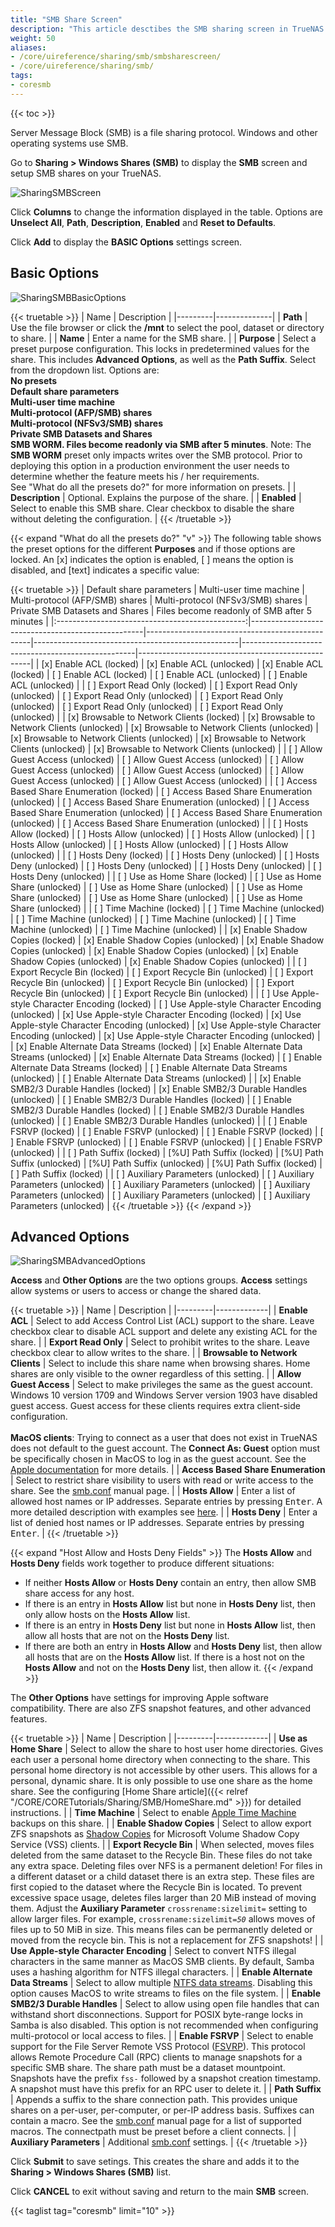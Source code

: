 ```yaml
---
title: "SMB Share Screen"
description: "This article desctibes the SMB sharing screen in TrueNAS CORE"
weight: 50
aliases:
- /core/uireference/sharing/smb/smbsharescreen/
- /core/uireference/sharing/smb/
tags:
- coresmb
---
```


{{< toc >}}

Server Message Block (SMB) is a file sharing protocol. Windows and other operating systems use SMB. 

Go to **Sharing > Windows Shares (SMB)** to display the **SMB** screen and setup SMB shares on your TrueNAS.

![SharingSMBScreen](/images/CORE/13.0/SharingSMBScreen.png "SMB Share Screen")

Click **Columns** to change the information displayed in the table. Options are **Unselect All**, **Path**, **Description**, **Enabled** and **Reset to Defaults**.

Click **Add** to display the **BASIC Options** settings screen.

## Basic Options

![SharingSMBBasicOptions](/images/CORE/13.0/SharingSMBBasicOptions.png "SMB Share Basic Options")

{{< truetable >}}
| Name | Description  |
|---------|--------------|
| **Path** | Use the file browser or click the **/mnt** to select the pool, dataset or directory to share. |
| **Name** | Enter a name for the SMB share. |
| **Purpose** | Select a preset purpose configuration. This locks in predetermined values for the share. This includes **Advanced Options**, as well as the **Path Suffix**. Select from the dropdown list. Options are:<br>**No presets**<br>**Default share parameters**<br>**Multi-user time machine**<br>**Multi-protocol (AFP/SMB) shares**<br>**Multi-protocol (NFSv3/SMB) shares**<br>**Private SMB Datasets and Shares**<br>**SMB WORM. Files become readonly via SMB after 5 minutes**. Note: The **SMB WORM** preset only impacts writes over the SMB protocol. Prior to deploying this option in a production environment the user needs to determine whether the feature meets his / her requirements.<br>See "What do all the presets do?" for more information on presets. |
| **Description** | Optional. Explains the purpose of the share. |
| **Enabled** | Select to enable this SMB share. Clear checkbox to disable the share without deleting the configuration. |
{{< /truetable >}}

{{< expand "What do all the presets do?" "v" >}}
The following table shows the preset options for the different **Purposes** and if those options are locked.
An [x] indicates the option is enabled, [ ] means the option is disabled, and [text] indicates a specific value:

{{< truetable >}}
| Default share parameters                        | Multi-user time machine                           | Multi-protocol (AFP/SMB) shares                 | Multi-protocol (NFSv3/SMB) shares                 | Private SMB Datasets and Shares                   | Files become readonly of SMB after 5 minutes      |
|:-----------------------------------------------:|---------------------------------------------------|-------------------------------------------------|---------------------------------------------------|---------------------------------------------------|---------------------------------------------------|
| [x] Enable ACL (locked)                         | [x] Enable ACL (unlocked)                         | [x] Enable ACL (locked)                         | [ ] Enable ACL (locked)                           | [ ] Enable ACL (unlocked)                         | [ ] Enable ACL (unlocked)                         |
| [ ] Export Read Only (locked)                   | [ ] Export Read Only (unlocked)                   | [ ] Export Read Only (unlocked)                 | [ ] Export Read Only (unlocked)                   | [ ] Export Read Only (unlocked)                   | [ ] Export Read Only (unlocked)                   |
| [x] Browsable to Network Clients (locked)       | [x] Browsable to Network Clients (unlocked)       | [x] Browsable to Network Clients (unlocked)     | [x] Browsable to Network Clients (unlocked)       | [x] Browsable to Network Clients (unlocked)       | [x] Browsable to Network Clients (unlocked)       |
| [ ] Allow Guest Access (unlocked)               | [ ] Allow Guest Access (unlocked)                 | [ ] Allow Guest Access (unlocked)               | [ ] Allow Guest Access (unlocked)                 | [ ] Allow Guest Access (unlocked)                 | [ ] Allow Guest Access (unlocked)                 |
| [ ] Access Based Share Enumeration (locked)     | [ ] Access Based Share Enumeration (unlocked)     | [ ] Access Based Share Enumeration (unlocked)   | [ ] Access Based Share Enumeration (unlocked)     | [ ] Access Based Share Enumeration (unlocked)     | [ ] Access Based Share Enumeration (unlocked)     |
| [ ] Hosts Allow (locked)                        | [ ] Hosts Allow (unlocked)                        | [ ] Hosts Allow (unlocked)                      | [ ] Hosts Allow (unlocked)                        | [ ] Hosts Allow (unlocked)                        | [ ] Hosts Allow (unlocked)                        |
| [ ] Hosts Deny (locked)                         | [ ] Hosts Deny (unlocked)                         | [ ] Hosts Deny (unlocked)                       | [ ] Hosts Deny (unlocked)                         | [ ] Hosts Deny (unlocked)                         | [ ] Hosts Deny (unlocked)                         |
| [ ] Use as Home Share (locked)                  | [ ] Use as Home Share (unlocked)                  | [ ] Use as Home Share (unlocked)                | [ ] Use as Home Share (unlocked)                  | [ ] Use as Home Share (unlocked)                  | [ ] Use as Home Share (unlocked)                  |
| [ ] Time Machine (locked)                       | [ ] Time Machine (unlocked)                       | [ ] Time Machine (unlocked)                     | [ ] Time Machine (unlocked)                       | [ ] Time Machine (unlocked)                       | [ ] Time Machine (unlocked)                       |
| [x] Enable Shadow Copies (locked)               | [x] Enable Shadow Copies (unlocked)               | [x] Enable Shadow Copies (unlocked)             | [x] Enable Shadow Copies (unlocked)               | [x] Enable Shadow Copies (unlocked)               | [x] Enable Shadow Copies (unlocked)               |
| [ ] Export Recycle Bin (locked)                 | [ ] Export Recycle Bin (unlocked)                 | [ ] Export Recycle Bin (unlocked)               | [ ] Export Recycle Bin (unlocked)                 | [ ] Export Recycle Bin (unlocked)                 | [ ] Export Recycle Bin (unlocked)                 |
| [ ] Use Apple-style Character Encoding (locked) | [ ] Use Apple-style Character Encoding (unlocked) | [x] Use Apple-style Character Encoding (locked) | [x] Use Apple-style Character Encoding (unlocked) | [x] Use Apple-style Character Encoding (unlocked) | [x] Use Apple-style Character Encoding (unlocked) |
| [x] Enable Alternate Data Streams (locked)      | [x] Enable Alternate Data Streams (unlocked)      | [x] Enable Alternate Data Streams (locked)      | [ ] Enable Alternate Data Streams (locked)        | [ ] Enable Alternate Data Streams (unlocked)      | [ ] Enable Alternate Data Streams (unlocked)      |
| [x] Enable SMB2/3 Durable Handles (locked)      | [x] Enable SMB2/3 Durable Handles (unlocked)      | [ ] Enable SMB2/3 Durable Handles (locked)      | [ ] Enable SMB2/3 Durable Handles (locked)        | [ ] Enable SMB2/3 Durable Handles (unlocked)      | [ ] Enable SMB2/3 Durable Handles (unlocked)      |
| [ ] Enable FSRVP (locked)                       | [ ] Enable FSRVP (unlocked)                       | [ ] Enable FSRVP (locked)                       | [ ] Enable FSRVP (unlocked)                       | [ ] Enable FSRVP (unlocked)                       | [ ] Enable FSRVP (unlocked)                       |
| [ ] Path Suffix (locked)                        | [%U] Path Suffix (locked)                         | [%U] Path Suffix (unlocked)                     | [%U] Path Suffix (unlocked)                       | [%U] Path Suffix (locked)                         | [ ] Path Suffix (locked)                          |
| [ ] Auxiliary Parameters (unlocked)             | [ ] Auxiliary Parameters (unlocked)               | [ ] Auxiliary Parameters (unlocked)             | [ ] Auxiliary Parameters (unlocked)               | [ ] Auxiliary Parameters (unlocked)               | [ ] Auxiliary Parameters (unlocked)               |
{{< /truetable >}}
{{< /expand >}}

## Advanced Options

![SharingSMBAdvancedOptions](/images/CORE/13.0/SharingSMBAdvancedOptions.png "SMB Share Advanced Options")

**Access** and **Other Options** are the two options groups.
**Access**  settings allow systems or users to access or change the shared data.

{{< truetable >}}
| Name | Description |
|---------|-------------|
| **Enable ACL** | Select to add Access Control List (ACL) support to the share. Leave checkbox clear to disable ACL support and delete any existing ACL for the share. |
| **Export Read Only** | Select to prohibit writes to the share. Leave checkbox clear to allow writes to the share. |
| **Browsable to Network Clients** | Select to include this share name when browsing shares. Home shares are only visible to the owner regardless of this setting. |
| **Allow Guest Access** | Select to make privileges the same as the guest account. Windows 10 version 1709 and Windows Server version 1903 have disabled guest access. Guest access for these clients requires extra client-side configuration.<br><br> **MacOS clients**: Trying to connect as a user that does not exist in TrueNAS does not default to the guest account. The **Connect As: Guest** option must be specifically chosen in MacOS to log in as the guest account. See the [Apple documentation](https://support.apple.com/guide/mac-help/connect-mac-shared-computers-servers-mchlp1140/mac) for more details. |
| **Access Based Share Enumeration** | Select to restrict share visibility to users with read or write access to the share. See the [smb.conf](https://www.samba.org/samba/docs/current/man-html/smb.conf.5.html) manual page. |
| **Hosts Allow** | Enter a list of allowed host names or IP addresses. Separate entries by pressing <kbd>Enter</kbd>. A more detailed description with examples see [here](https://www.samba.org/samba/docs/current/man-html/smb.conf.5.html#HOSTSALLOW). |
| **Hosts Deny** | Enter a list of denied host names or IP addresses. Separate entries by pressing <kbd>Enter</kbd>. |
{{< /truetable >}}

{{< expand "Host Allow and Hosts Deny Fields" >}}
The **Hosts Allow** and **Hosts Deny** fields work together to produce different situations:
* If neither **Hosts Allow** or **Hosts Deny** contain an entry, then allow SMB share access for any host.
* If there is an entry in **Hosts Allow** list but none in **Hosts Deny** list, then only allow hosts on the **Hosts Allow** list.
* If there is an entry in **Hosts Deny** list but none in **Hosts Allow** list, then allow all hosts that are not on the **Hosts Deny** list.
* If there are both an entry in **Hosts Allow** and **Hosts Deny** list, then allow all hosts that are on the **Hosts Allow** list. If there is a host not on the **Hosts Allow** and not on the **Hosts Deny** list, then allow it.
{{< /expand >}}

The **Other Options** have settings for improving Apple software compatibility. There are also ZFS snapshot features, and other advanced features.

{{< truetable >}}
| Name | Description |
|---------|-------------|
| **Use as Home Share** | Select to allow the share to host user home directories. Gives each user a personal home directory when connecting to the share. This personal home directory is not accessible by other users. This allows for a personal, dynamic share. It is only possible to use one share as the home share. See the configuring [Home Share article]({{< relref "/CORE/CORETutorials/Sharing/SMB/HomeShare.md" >}}) for detailed instructions. |
| **Time Machine** | Select to enable [Apple Time Machine](https://support.apple.com/en-us/HT201250) backups on this share. |
| **Enable Shadow Copies** | Select to allow export ZFS snapshots as [Shadow Copies](https://docs.microsoft.com/en-us/windows/win32/vss/shadow-copies-and-shadow-copy-sets) for Microsoft Volume Shadow Copy Service (VSS) clients. |
| **Export Recycle Bin** | When selected, moves files deleted from the same dataset to the Recycle Bin. These files do not take any extra space. Deleting files over NFS is a permanent deletion! For files in a different dataset or a child dataset there is an extra step. These files are first copied to the dataset where the Recycle Bin is located. To prevent excessive space usage, deletes files larger than 20 MiB instead of moving them. Adjust the **Auxiliary Parameter** `crossrename:sizelimit=` setting to allow larger files. For example, <code>crossrename:sizelimit=<i>50</i></code> allows moves of files up to 50 MiB in size. This means files can be permanently deleted or moved from the recycle bin. This is not a replacement for ZFS snapshots! |
| **Use Apple-style Character Encoding** | Select to convert NTFS illegal characters in the same manner as MacOS SMB clients. By default, Samba uses a hashing algorithm for NTFS illegal characters. |
| **Enable Alternate Data Streams** | Select to allow multiple [NTFS data streams](https://www.ntfs.com/ntfs-multiple.htm). Disabling this option causes MacOS to write streams to files on the file system. |
| **Enable SMB2/3 Durable Handles** | Select to allow using open file handles that can withstand short disconnections. Support for POSIX byte-range locks in Samba is also disabled. This option is not recommended when configuring multi-protocol or local access to files. |
| **Enable FSRVP** | Select to enable support for the File Server Remote VSS Protocol ([FSVRP](https://docs.microsoft.com/en-us/openspecs/windows_protocols/ms-fsrvp/dae107ec-8198-4778-a950-faa7edad125b)). This protocol allows Remote Procedure Call (RPC) clients to manage snapshots for a specific SMB share. The share path must be a dataset mountpoint. Snapshots have the prefix `fss-` followed by a snapshot creation timestamp. A snapshot must have this prefix for an RPC user to delete it. |
| **Path Suffix** | Appends a suffix to the share connection path. This provides unique shares on a per-user, per-computer, or per-IP address basis. Suffixes can contain a macro. See the [smb.conf](https://www.samba.org/samba/docs/current/man-html/smb.conf.5.html) manual page for a list of supported macros. The connectpath must be preset before a client connects. |
| **Auxiliary Parameters** | Additional [smb.conf](https://www.samba.org/samba/docs/current/man-html/smb.conf.5.html) settings. |
{{< /truetable >}}

Click **Submit** to save setings. This creates the share and adds it to the **Sharing > Windows Shares (SMB)** list.

Click **CANCEL** to exit without saving and return to the main **SMB** screen.

{{< taglist tag="coresmb" limit="10" >}}
